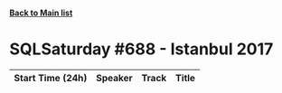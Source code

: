 #### [Back to Main list](index.md)
# SQLSaturday #688 - Istanbul 2017
Start Time (24h)|Speaker|Track|Title
---|---|---|---
